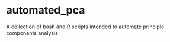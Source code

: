 # automated_pca
A collection of bash and R scripts intended to automate principle components analysis
